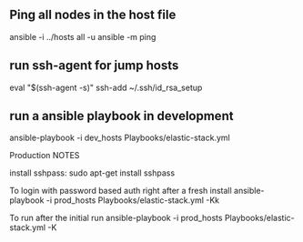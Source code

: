 ## Ping all nodes in the host file
ansible -i ../hosts all -u ansible -m ping

## run ssh-agent for jump hosts
eval "$(ssh-agent -s)"
ssh-add ~/.ssh/id_rsa_setup

## run a ansible playbook in development
ansible-playbook -i dev_hosts Playbooks/elastic-stack.yml


Production NOTES

install sshpass: sudo apt-get install sshpass

To login with password based auth right after a fresh install 
ansible-playbook -i prod_hosts Playbooks/elastic-stack.yml -Kk

To run after the initial run
ansible-playbook -i prod_hosts Playbooks/elastic-stack.yml -K

